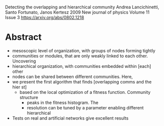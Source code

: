 Detecting the overlapping and hierarchical community
Andrea Lancichinetti, Santo Fortunato, Janos Kertesz
2009 New journal of physics Volume 11 Issue 3 https://arxiv.org/abs/0802.1218

# Abstract

* mesoscopic level of organization, with groups of nodes forming tightly
* communities or modules, that are only weakly linked to each other. Uncovering
* hierarchical organization, with communities embedded within [each] other
* nodes can be shared between different communities.  Here,
* we present the first algorithm that finds [overlapping comms and the hier st]
  * based on the local optimization of a fitness function.  Community structure
    * peaks in the fitness histogram.  The
    * resolution can be tuned by a parameter enabling different hierarchical
* Tests on real and artificial networks give excellent results

